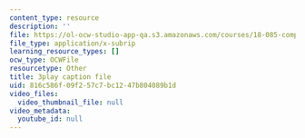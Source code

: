 ```yaml
---
content_type: resource
description: ''
file: https://ol-ocw-studio-app-qa.s3.amazonaws.com/courses/18-085-computational-science-and-engineering-i-fall-2008/816c586f09f257c7bc1247b804089b1d_CgfkEUOFAj0.vtt
file_type: application/x-subrip
learning_resource_types: []
ocw_type: OCWFile
resourcetype: Other
title: 3play caption file
uid: 816c586f-09f2-57c7-bc12-47b804089b1d
video_files:
  video_thumbnail_file: null
video_metadata:
  youtube_id: null
---
```

